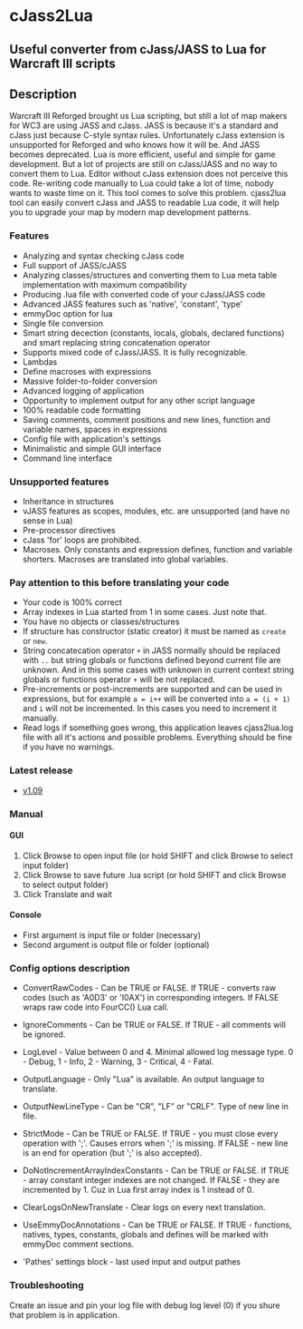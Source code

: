 # cJass2Lua
## Useful converter from cJass/JASS to Lua for Warcraft III scripts

## Description
Warcraft III Reforged brought us Lua scripting, but still a lot of map makers for WC3 are using JASS and cJass. JASS is because it's a standard and cJass just because C-style syntax rules. Unfortunately cJass extension is unsupported for Reforged and who knows how it will be. And JASS becomes deprecated. Lua is more efficient, useful and simple for game development. But a lot of projects are still on cJass/JASS and no way to convert them to Lua. Editor without cJass extension does not perceive this code. Re-writing code manually to Lua could take a lot of time, nobody wants to waste time on it. This tool comes to solve this problem. cjass2lua tool can easily convert cJass and JASS to readable Lua code, it will help you to upgrade your map by modern map development patterns. 

### Features
- Analyzing and syntax checking cJass code
- Full support of JASS/cJASS
- Analyzing classes/structures and converting them to Lua meta table implementation with maximum compatibility
- Producing .lua file with converted code of your cJass/JASS code
- Advanced JASS features such as 'native', 'constant', 'type'
- emmyDoc option for lua
- Single file conversion
- Smart string decection (constants, locals, globals, declared functions) and smart replacing string concatenation operator
- Supports mixed code of cJass/JASS. It is fully recognizable.
- Lambdas
- Define macroses with expressions
- Massive folder-to-folder conversion
- Advanced logging of application
- Opportunity to implement output for any other script language
- 100% readable code formatting
- Saving comments, comment positions and new lines, function and variable names, spaces in expressions
- Config file with application's settings
- Minimalistic and simple GUI interface
- Command line interface

### Unsupported features
- Inheritance in structures
- vJASS features as scopes, modules, etc. are unsupported (and have no sense in Lua)
- Pre-processor directives
- cJass 'for' loops are prohibited.
- Macroses. Only constants and expression defines, function and variable shorters. Macroses are translated into global variables.

### Pay attention to this before translating your code
- Your code is 100% correct
- Array indexes in Lua started from 1 in some cases. Just note that.
- You have no objects or classes/structures
- If structure has constructor (static creator) it must be named as `create` or `new`.
- String concatecation operator `+` in JASS normally should be replaced with `..` but string globals or functions defined beyond current file are unknown. And in this some cases with unknown in current context string globals or functions operator `+` will be not replaced.
- Pre-increments or post-increments are supported and can be used in expressions, but for example `a = i++` will be converted into `a = (i + 1)` and `i` will not be incremented. In this cases you need to increment it manually.
- Read logs if something goes wrong, this application leaves cjass2lua.log file with all it's actions and possible problems. Everything should be fine if you have no warnings.

### Latest release
- [v1.09](https://github.com/fullmetal-a/cjass2lua/releases/tag/v1.09)

### Manual
#### GUI
1. Click Browse to open input file (or hold SHIFT and click Browse to select input folder)
2. Click Browse to save future .lua script (or hold SHIFT and click Browse to select output folder)
3. Click Translate and wait
#### Console
- First argument is input file or folder (necessary)
- Second argument is output file or folder (optional)

### Config options description
- ConvertRawCodes - Can be TRUE or FALSE. If TRUE - converts raw codes (such as 'A0D3' or 'I0AX') in corresponding integers. If FALSE wraps raw code into FourCC() Lua call.
- IgnoreComments - Can be TRUE or FALSE. If TRUE - all comments will be ignored.
- LogLevel - Value between 0 and 4. Minimal allowed log message type. 0 - Debug, 1 - Info, 2 - Warning, 3 - Critical, 4 - Fatal.
- OutputLanguage - Only "Lua" is available. An output language to translate. 
- OutputNewLineType - Can be "CR", "LF" or "CRLF". Type of new line in file.
- StrictMode - Can be TRUE or FALSE. If TRUE - you must close every operation with ';'. Causes errors when ';' is missing. If FALSE - new line is an end for operation (but ';' is also accepted).
- DoNotIncrementArrayIndexConstants - Can be TRUE or FALSE. If TRUE - array constant integer indexes are not changed. If FALSE - they are incremented by 1. Cuz in Lua first array index is 1 instead of 0.
- ClearLogsOnNewTranslate - Clear logs on every next translation.
- UseEmmyDocAnnotations - Can be TRUE or FALSE. If TRUE - functions, natives, types, constants, globals and defines will be marked with emmyDoc comment sections.

- 'Pathes' settings block - last used input and output pathes

### Troubleshooting
Create an issue and pin your log file with debug log level (0) if you shure that problem is in application.
